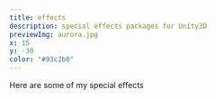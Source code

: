 ```yaml
---
title: effects
description: special effects packages for Unity3D
previewImg: aurora.jpg
x: 15
y: -30
color: "#93c2b0"
---
```

Here are some of my special effects